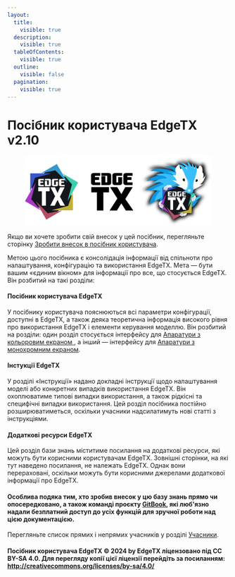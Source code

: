 ```yaml
---
layout:
  title:
    visible: true
  description:
    visible: true
  tableOfContents:
    visible: true
  outline:
    visible: false
  pagination:
    visible: true
---
```


# Посібник користувача EdgeTX v2.10

<figure><img src=".gitbook/assets/logos (1).png" alt=""><figcaption></figcaption></figure>

Якщо ви хочете зробити свій внесок у цей посібник, перегляньте сторінку [Зробити внесок в посібник користувача](edgetx-how-to/contribute-to-the-user-manual.md).

Метою цього посібника є консолідація інформації від спільноти про налаштування, конфігурацію та використання EdgeTX. Мета — бути вашим «єдиним вікном» для інформації про все, що стосується EdgeTX. Він розбитий на такі розділи:

#### Посібник користувача EdgeTX <a href="#edgetx-user-manual" id="edgetx-user-manual"></a>

У посібнику користувача пояснюються всі параметри конфігурації, доступні в EdgeTX, а також деяка теоретична інформація високого рівня про використання EdgeTX і елементи керування моделлю. Він розбитий на розділи: один розділ стосується інтерфейсу для [Апаратури з кольоровим екраном](color-radios/)[ ](color-radios/), а інший — інтерфейсу для [Апаратури з монохромним екраном](bw-radios/).

#### Інстукції EdgeTX <a href="#edgetx-how-to" id="edgetx-how-to"></a>

У розділі «Інструкції» надано докладні інструкції щодо налаштування моделі або конкретних випадків використання EdgeTX. Він охоплюватиме типові випадки використання, а також рідкісні та специфічні випадки використання. Цей розділ посібника постійно розширюватиметься, оскільки учасники надсилатимуть нові статті з інструкціями.

#### Додаткові ресурси EdgeTX <a href="#additional-edgetx-resources" id="additional-edgetx-resources"></a>

Цей розділ бази знань міститиме посилання на додаткові ресурси, які можуть бути корисними користувачам EdgeTX. Зовнішні сторінки, на які тут наведено посилання, не належать EdgeTX. Однак вони перераховані, оскільки можуть бути корисними джерелами додаткової інформації про EdgeTX.

#### Особлива подяка тим, хто зробив внесок у цю базу знань прямо чи опосередковано, а також команді проєкту [GitBook](https://gitbook.com), які люб'язно надали безплатний доступ до усіх функцій для зручної роботи над цією документацією. <a href="#special-thanks-to-those-that-contributed-to-this-knowledge-base-either-directly-or-indirectly" id="special-thanks-to-those-that-contributed-to-this-knowledge-base-either-directly-or-indirectly"></a>

Перегляньте список прямих і непрямих учасників у розділі [Учасники](more/contributors.md).

#### Посібник користувача EdgeTX © 2024 by EdgeTX ліцензовано під CC BY-SA 4.0. Для перегляду копії цієї ліцензії перейдіть за посиланням: http://creativecommons.org/licenses/by-sa/4.0/
